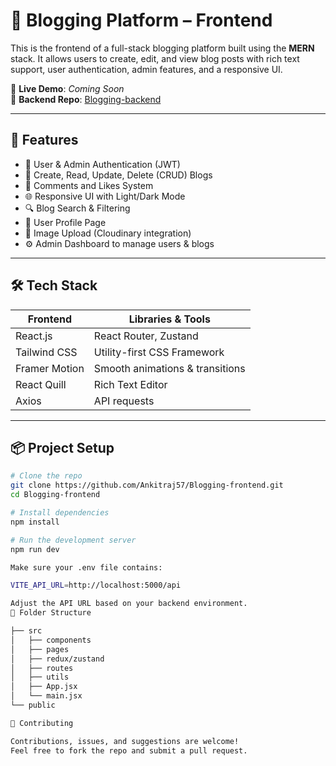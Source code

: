 # 📝 Blogging Platform – Frontend

This is the frontend of a full-stack blogging platform built using the **MERN** stack. It allows users to create, edit, and view blog posts with rich text support, user authentication, admin features, and a responsive UI.

🔗 **Live Demo**: _Coming Soon_  
🔗 **Backend Repo**: [Blogging-backend](https://github.com/Ankitraj57/Blogging-backend)

---

## 🚀 Features

- 🔐 User & Admin Authentication (JWT)
- 📝 Create, Read, Update, Delete (CRUD) Blogs
- 💬 Comments and Likes System
- 🌐 Responsive UI with Light/Dark Mode
- 🔍 Blog Search & Filtering
- 👤 User Profile Page
- 📁 Image Upload (Cloudinary integration)
- ⚙️ Admin Dashboard to manage users & blogs

---

## 🛠 Tech Stack

| Frontend        | Libraries & Tools                  |
|-----------------|------------------------------------|
| React.js        | React Router, Zustand              |
| Tailwind CSS    | Utility-first CSS Framework        |
| Framer Motion   | Smooth animations & transitions    |
| React Quill     | Rich Text Editor                   |
| Axios           | API requests                       |

---

## 📦 Project Setup

```bash
# Clone the repo
git clone https://github.com/Ankitraj57/Blogging-frontend.git
cd Blogging-frontend

# Install dependencies
npm install

# Run the development server
npm run dev

Make sure your .env file contains:

VITE_API_URL=http://localhost:5000/api

Adjust the API URL based on your backend environment.
📂 Folder Structure

├── src
│   ├── components
│   ├── pages
│   ├── redux/zustand
│   ├── routes
│   ├── utils
│   ├── App.jsx
│   └── main.jsx
└── public

🤝 Contributing

Contributions, issues, and suggestions are welcome!
Feel free to fork the repo and submit a pull request.
